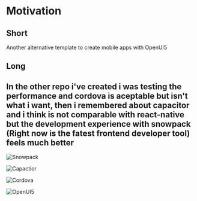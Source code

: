 # Motivation

## Short

Another alternative template to create mobile apps with OpenUI5

## Long

## In the other repo i've created i was testing the performance and cordova is aceptable but isn't what i want, then i remembered about capacitor and i think is not comparable with react-native but the development experience with snowpack (Right now is the fatest frontend developer tool) feels much better

![Snowpack](https://www.google.com/imgres?imgurl=https%3A%2F%2Fwww.snowpack.dev%2Fimg%2Fsocial-4.jpg&imgrefurl=https%3A%2F%2Fwww.snowpack.dev%2F&tbnid=XaxU_nTXws--SM&vet=12ahUKEwi6tPDzv63tAhURAtQKHdQGB4oQMygAegUIARCjAQ..i&docid=hoRQEM4XLeA0YM&w=1856&h=996&q=snowpack%20logo&ved=2ahUKEwi6tPDzv63tAhURAtQKHdQGB4oQMygAegUIARCjAQ)

![Capactior](https://www.google.com/url?sa=i&url=https%3A%2F%2Fgithub.com%2Fionic-team%2Fcapacitor&psig=AOvVaw1HtF4GxcYaVMxwiMWs5rrn&ust=1606936891978000&source=images&cd=vfe&ved=0CAIQjRxqFwoTCKDXzMjAre0CFQAAAAAdAAAAABAD)

![Cordova](https://spotsolutions.com/wp-content/uploads/2017/06/cordova_logo_normal_dark_large.png 'Cordova')

![OpenUI5](https://upload.wikimedia.org/wikipedia/commons/thumb/2/2b/OpenUI5_blue_horizontal.svg/1200px-OpenUI5_blue_horizontal.svg.png 'OpenUI5')
